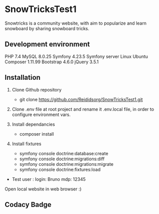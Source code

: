 # SnowTricksTest1

Snowtricks is a community website, with aim to popularize and learn snowboard by sharing snowboard tricks.

## Development environment
PHP 7.4
MySQL 8.0.25
Symfony 4.23.5
Symfony server
Linux Ubuntu 
Composer 1.11.99
Bootstrap 4.6.0
jQuery 3.5.1

## Installation

1. Clone Github repository

	- git clone https://github.com/Reididsorg/SnowTricksTest1.git

2. Clone .env file at root project and rename it .env.local file, in order to configure environment vars.

3. Install dependancies

	- composer install

4. Install fixtures

	- symfony console doctrine:database:create
	- symfony console doctrine:migrations:diff
	- symfony console doctrine:migrations:migrate
	- symfony console doctrine:fixtures:load

- Test user : 
  login: Bruno
  mdp: 12345

Open local website in web browser :)

## Codacy Badge
